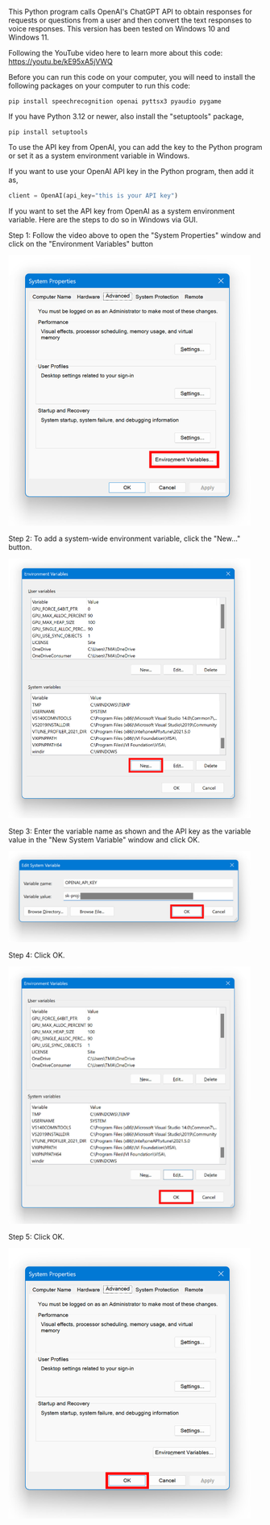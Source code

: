 This Python program calls OpenAI's ChatGPT API to obtain responses for requests or questions from a user and then convert the text responses to voice responses. This version has been tested on Windows 10 and Windows 11. 

Following the YouTube video here to learn more about this code: 
https://youtu.be/kE95xA5jVWQ

Before you can run this code on your computer, you will need to install the following packages on your computer to run this code: 

```console
pip install speechrecognition openai pyttsx3 pyaudio pygame
```
If you have Python 3.12 or newer, also install the "setuptools" package,    

```console
pip install setuptools
```

To use the API key from OpenAI, you can add the key to the Python program or set it as a system environment variable in Windows. 

If you want to use your OpenAI API key in the Python program, then add it as,      
```python
client = OpenAI(api_key="this is your API key")
```

If you want to set the API key from OpenAI as a system environment variable. Here are the steps to do so in Windows via GUI. 

Step 1: Follow the video above to open the "System Properties" window and click on the "Environment Variables" button
 
<img src="https://github.com/techmakerai/Python-OpenAI-API-Voice-Chatbot/blob/main/step1.jpg" width="480"/>
 
Step 2: To add a system-wide environment variable, click the "New…" button.    

<img src="https://github.com/techmakerai/Python-OpenAI-API-Voice-Chatbot/blob/main/step2.jpg" width="480"/>  

Step 3: Enter the variable name as shown and the API key as the variable value in the "New System Variable" window and click OK.

<img src="https://github.com/techmakerai/Python-OpenAI-API-Voice-Chatbot/blob/main/step3.jpg" width="480"/>  

Step 4: Click OK.

<img src="https://github.com/techmakerai/Python-OpenAI-API-Voice-Chatbot/blob/main/step4a.jpg" width="480"/>  

Step 5: Click OK.

<img src="https://github.com/techmakerai/Python-OpenAI-API-Voice-Chatbot/blob/main/step5.jpg" width="480"/>  
